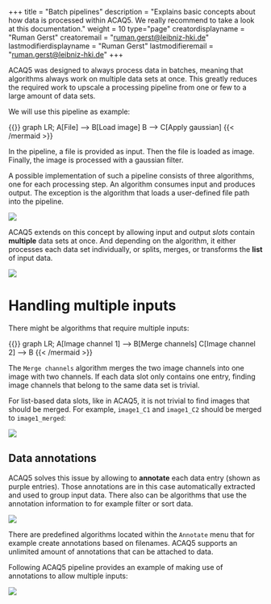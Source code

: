 +++
title = "Batch pipelines"
description = "Explains basic concepts about how data is processed within ACAQ5. We really recommend to take a look at this documentation."
weight = 10
type="page"
creatordisplayname = "Ruman Gerst"
creatoremail = "ruman.gerst@leibniz-hki.de"
lastmodifierdisplayname = "Ruman Gerst"
lastmodifieremail = "ruman.gerst@leibniz-hki.de"
+++

ACAQ5 was designed to always process data in batches, meaning that algorithms always
work on multiple data sets at once. This greatly reduces the required work to
upscale a processing pipeline from one or few to a large amount of data sets.

We will use this pipeline as example:

{{<mermaid align="left">}}
graph LR;
    A[File] --> B[Load image]
    B --> C[Apply gaussian]
{{< /mermaid >}}

In the pipeline, a file is provided as input. Then the file is loaded as
image. Finally, the image is processed with a gaussian filter.

A possible implementation of such a pipeline consists of three algorithms, one
for each processing step. An algorithm consumes input and produces output.
The exception is the algorithm that loads a user-defined file path into the pipeline.

![](/img/documentation/simple-pipeline.png)

ACAQ5 extends on this concept by allowing input and output *slots* contain
**multiple** data sets at once. And depending on the algorithm, it either processes
each data set individually, or splits, merges, or transforms the **list** of input
data.

![](/img/documentation/list-slot-pipeline.png)

# Handling multiple inputs

There might be algorithms that require multiple inputs:

{{<mermaid align="left">}}
graph LR;
    A[Image channel 1] --> B[Merge channels]
    C[Image channel 2] --> B
{{< /mermaid >}}

The `Merge channels` algorithm merges the two image channels into one image with two
channels. If each data slot only contains one entry, finding image channels
that belong to the same data set is trivial.

For list-based data slots, like in ACAQ5, it is not trivial to find images that
should be merged. For example, `image1_C1` and `image1_C2` should be merged to `image1_merged`:

![](/img/documentation/multi-input-pipeline.png)

## Data annotations

ACAQ5 solves this issue by allowing to **annotate** each data entry (shown as purple entries). Those annotations are
in this case automatically extracted and used to group input data. There also can be algorithms that use the annotation information
to for example filter or sort data.

![](/img/documentation/multi-input-annotated-pipeline.png)


There are predefined algorithms located within the `Annotate` menu that
for example create annotations based on filenames. ACAQ5 supports an unlimited amount of annotations that can be attached to data.

Following ACAQ5 pipeline provides an example of making use of annotations to
allow multiple inputs:

![](/img/documentation/multi-input-pipeline-example.png)
